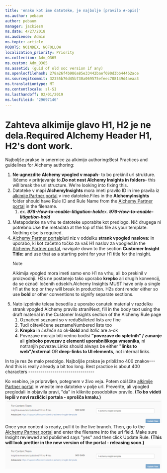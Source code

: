 ```yaml
---
title: 'enako kot ime datoteke, je najbolje [pravilo #-opis]'
ms.author: pebaum
author: pebaum
manager: jackiesm
ms.date: 4/27/2018
ms.audience: Admin
ms.topic: article
ROBOTS: NOINDEX, NOFOLLOW
localization_priority: Priority
ms.collection: Adm_O365
ms.custom: Adm_O365
ms.assetid: (guid of old soc version if any)
ms.openlocfilehash: 278a26f4b986a85e33442baef690d3bb44462ace
ms.sourcegitcommit: 32355b76d45b730a069575efeec708149d4aeaa3
ms.translationtype: MT
ms.contentlocale: sl-SI
ms.lasthandoff: 02/01/2019
ms.locfileid: "29697146"
---
```

# <a name="required-alchemy-header-h1-h2s-dont-work"></a><span data-ttu-id="0e938-102">Zahteva alkimije glavo H1, H2 je ne dela.</span><span class="sxs-lookup"><span data-stu-id="0e938-102">Required Alchemy Header H1, H2's dont work.</span></span>
<span data-ttu-id="0e938-103">Najboljše prakse in smernice za alkimijo authoring:</span><span class="sxs-lookup"><span data-stu-id="0e938-103">Best Practices and guidelines for Alchemy authoring:</span></span>

1. <span data-ttu-id="0e938-p101">**Ne ugnezdite Alchemy vpogled v mapah**- to bo prekinil url strukture. Iščemo v pritrjevanje to.</span><span class="sxs-lookup"><span data-stu-id="0e938-p101">**Do not nest Alchemy Insights in folders**- this will break the url structure. We're looking into fixing this.</span></span>
1. <span data-ttu-id="0e938-106">Datoteke v mapi **AlchemyInsights** mora imeti pravilo ID in ime pravila iz [alkimije Partner portal](https://alchemyportal.azurewebsites.net) v ime datoteke.</span><span class="sxs-lookup"><span data-stu-id="0e938-106">Files in the **AlchemyInsights** folder should have Rule ID and Rule Name from the [Alchemy Partner portal](https://alchemyportal.azurewebsites.net) in the filename.</span></span>
    1. <span data-ttu-id="0e938-p102">ex. ***976-How-to-enable-litigation-hold***</span><span class="sxs-lookup"><span data-stu-id="0e938-p102">ex. ***976-How-to-enable-litigation-hold***</span></span>
1. <span data-ttu-id="0e938-p103">Metapodatke na vrhu te datoteke uporabite kot predlogo. Nič drugega ni potrebno.</span><span class="sxs-lookup"><span data-stu-id="0e938-p103">Use the metadata at the top of this file as your template. Nothing else is required.</span></span>
1. <span data-ttu-id="0e938-111">[Alchemy Partner portal](https://alchemyportal.azurewebsites.net)pluti niz v oddelku **strank vpogled naslova:** in uporabo, ki kot začetno točko za vaš H1 naslov za vpogled.</span><span class="sxs-lookup"><span data-stu-id="0e938-111">In the [Alchemy Partner portal](https://alchemyportal.azurewebsites.net), navigate down to the section **Customer Insight Title:** and use that as a starting point for your H1 title for the insight.</span></span> 
    > [!NOTE]
    > <span data-ttu-id="0e938-p104">Alkimija vpogled mora imeti samo eno H1 na vrhu, ali bo prekinil v proizvodnji. H2s ne postanejo tako uporabo **krepko** ali drugih konvencij, da se označi ločenih odsekih.</span><span class="sxs-lookup"><span data-stu-id="0e938-p104">Alchemy Insights MUST have only a single H1 at the top or they will break in production. H2s dont render either so use **bold** or other conventions to signify separate sections.</span></span>
1. <span data-ttu-id="0e938-114">Nato izpolnite telesa besedila z uporabo osnutek material v razdelku strank vpogled Alchemy pravilo strani</span><span class="sxs-lookup"><span data-stu-id="0e938-114">Next, fill in the body text using the draft material in the Customer Insights section of the Alchemy Rule page</span></span>
    1. <span data-ttu-id="0e938-115">Označeni seznami so v redu</span><span class="sxs-lookup"><span data-stu-id="0e938-115">Bulleted lists are fine</span></span>
    1. <span data-ttu-id="0e938-116">Tudi oštevilčene sezname</span><span class="sxs-lookup"><span data-stu-id="0e938-116">Numbered lists too</span></span>
    1. <span data-ttu-id="0e938-117">**Krepko** in *Ležeče* so ok-</span><span class="sxs-lookup"><span data-stu-id="0e938-117">**Bold** and *italic* are a-ok</span></span>
    1. <span data-ttu-id="0e938-118">Povezave morajo biti vedno bodisi **"povezave do spletnih" / zunanje** ali **globoko povezav z elementi uporabniškega vmesnika**, ni notranjih povezav.</span><span class="sxs-lookup"><span data-stu-id="0e938-118">Links should always be either **"links to web"/external** OR **deep-links to UI elements**, not internal links.</span></span>

<span data-ttu-id="0e938-p105">In to je res že malo predolgo. Najboljše prakse je približno 400 znakov---</span><span class="sxs-lookup"><span data-stu-id="0e938-p105">And this is really already a bit too long. Best practice is about 400 characters ---------------------------------</span></span>

<span data-ttu-id="0e938-p106">Ko vsebino, je pripravljen, potegnem v živo veja. Potem obiščite [alkimije Partner portal](https://alchemyportal.azurewebsites.net) in vnesite ime datoteke v polje url. Preverite, ali vpogled pregledali in objavila pravi, "da" in kliknite posodobitev pravilo. **(To bo videti lepši v novi različici portala - sprošča kmalu.)** 
 ![url polje](media/for-content-team.PNG)</span><span class="sxs-lookup"><span data-stu-id="0e938-p106">Once your content is ready, pull it to the live branch. Then, go to the [Alchemy Partner portal](https://alchemyportal.azurewebsites.net) and enter the filename into the url field. Make sure Insight reviewed and published says "yes" and then click Update Rule. **(This will look prettier in the new version of the portal - releasing soon.)**
![url field](media/for-content-team.PNG)</span></span>

